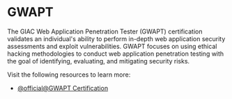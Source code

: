 # GWAPT

The GIAC Web Application Penetration Tester (GWAPT) certification validates an individual's ability to perform in-depth web application security assessments and exploit vulnerabilities. GWAPT focuses on using ethical hacking methodologies to conduct web application penetration testing with the goal of identifying, evaluating, and mitigating security risks.

Visit the following resources to learn more:

- [@official@GWAPT Certification](https://www.giac.org/certifications/web-application-penetration-tester-gwapt/)